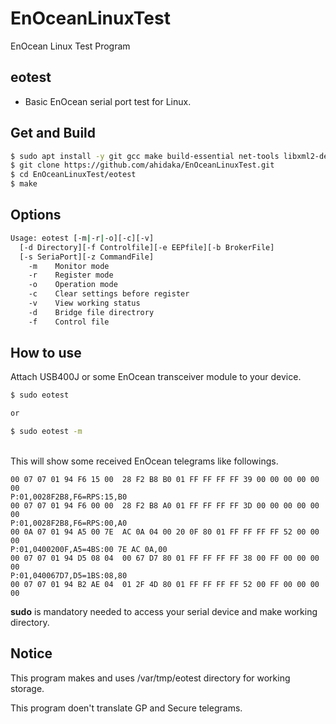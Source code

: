 # EnOceanLinuxTest
EnOcean Linux Test Program

## eotest
- Basic EnOcean serial port test for Linux.

## Get and Build

```sh
$ sudo apt install -y git gcc make build-essential net-tools libxml2-dev
$ git clone https://github.com/ahidaka/EnOceanLinuxTest.git
$ cd EnOceanLinuxTest/eotest
$ make
```

## Options

```sh
Usage: eotest [-m|-r|-o][-c][-v]
  [-d Directory][-f Controlfile][-e EEPfile][-b BrokerFile]
  [-s SeriaPort][-z CommandFile]
    -m    Monitor mode
    -r    Register mode
    -o    Operation mode
    -c    Clear settings before register
    -v    View working status
    -d    Bridge file directrory
    -f    Control file
```
## How to use

Attach USB400J or some EnOcean transceiver module to your device.

```sh
$ sudo eotest

or 

$ sudo eotest -m
```
<br/>
This will show some received EnOcean telegrams like followings.
<br/>

```
00 07 07 01 94 F6 15 00  28 F2 B8 B0 01 FF FF FF FF 39 00 00 00 00 00 00
P:01,0028F2B8,F6=RPS:15,B0
00 07 07 01 94 F6 00 00  28 F2 B8 A0 01 FF FF FF FF 3D 00 00 00 00 00 00
P:01,0028F2B8,F6=RPS:00,A0
00 0A 07 01 94 A5 00 7E  AC 0A 04 00 20 0F 80 01 FF FF FF FF 52 00 00 00
P:01,0400200F,A5=4BS:00 7E AC 0A,00
00 07 07 01 94 D5 08 04  00 67 D7 80 01 FF FF FF FF 38 00 FF 00 00 00 00
P:01,040067D7,D5=1BS:08,80
00 07 07 01 94 B2 AE 04  01 2F 4D 80 01 FF FF FF FF 52 00 FF 00 00 00 00
```

**sudo** is mandatory needed to access your serial device and make working directory.

## Notice

This program makes and uses /var/tmp/eotest directory for working storage.

This program doen't translate GP and Secure telegrams.
